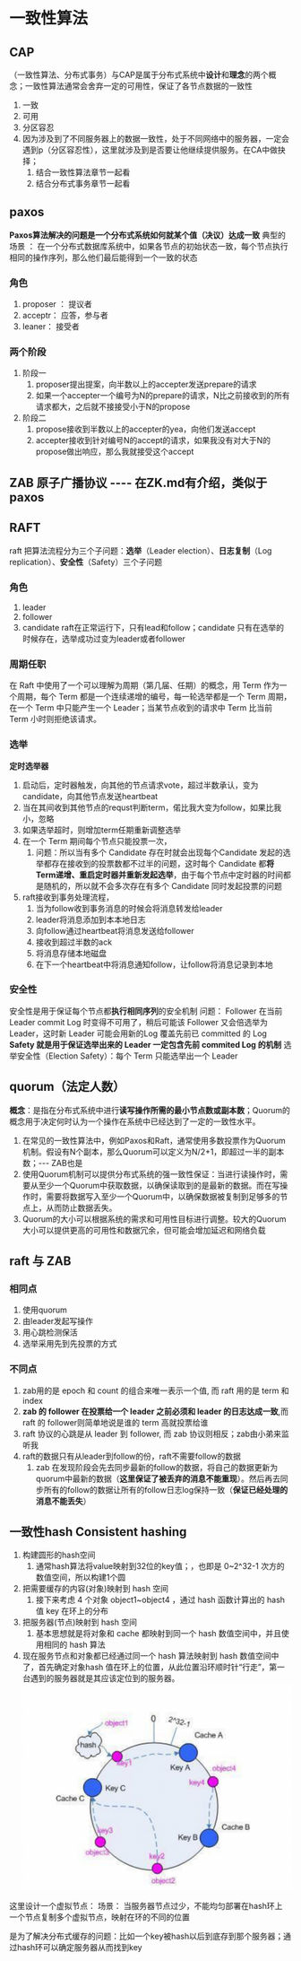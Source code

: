# 一致性算法
## CAP
（一致性算法、分布式事务）与CAP是属于分布式系统中**设计**和**理念**的两个概念；一致性算法通常会舍弃一定的可用性，保证了各节点数据的一致性
1. 一致
2. 可用
3. 分区容忍
4. 因为涉及到了不同服务器上的数据一致性，处于不同网络中的服务器，一定会遇到p（分区容忍性），这里就涉及到是否要让他继续提供服务。在CA中做抉择；
   1. 结合一致性算法章节一起看
   2. 结合分布式事务章节一起看


## paxos
**Paxos算法解决的问题是一个分布式系统如何就某个值（决议）达成一致**
典型的场景 ：
在一个分布式数据库系统中，如果各节点的初始状态一致，每个节点执行相同的操作序列，那么他们最后能得到一个一致的状态  


### 角色
1. proposer ： 提议者
2. acceptr： 应答，参与者
3. leaner： 接受者  

### 两个阶段
1. 阶段一
   1. proposer提出提案，向半数以上的accepter发送prepare的请求
   2. 如果一个accepter一个编号为N的prepare的请求，N比之前接收到的所有请求都大，之后就不接接受小于N的propose
2. 阶段二
   1. propose接收到半数以上的accepter的yea，向他们发送accept
   2. accepter接收到针对编号N的accept的请求，如果我没有对大于N的propose做出响应，那么我就接受这个accept

## ZAB 原子广播协议 ---- 在ZK.md有介绍，类似于paxos

## RAFT
raft 把算法流程分为三个子问题：**选举**（Leader election）、**日志复制**（Log replication）、**安全性**（Safety）三个子问题

### 角色
1. leader 
2. follower 
3. candidate
raft在正常运行下，只有lead和follow；candidate 只有在选举的时候存在，选举成功过变为leader或者follower

### 周期任职
在 Raft 中使用了一个可以理解为周期（第几届、任期）的概念，用 Term 作为一个周期，每个 Term 都是一个连续递增的编号，每一轮选举都是一个 Term 周期，在一个 Term 中只能产生一个 Leader；当某节点收到的请求中 Term 比当前 Term 小时则拒绝该请求。

### 选举
**定时选举器**
1. 启动后，定时器触发，向其他的节点请求vote，超过半数承认，变为candidate，向其他节点发送heartbeat
2. 当在其间收到其他节点的requst判断term，偌比我大变为follow，如果比我小，忽略
3. 如果选举超时，则增加term任期重新调整选举
4. 在一个 Term 期间每个节点只能投票一次，
   1. 问题：所以当有多个 Candidate 存在时就会出现每个Candidate 发起的选举都存在接收到的投票数都不过半的问题，这时每个 Candidate 都**将 Term递增、重启定时器并重新发起选举**，由于每个节点中定时器的时间都是随机的，所以就不会多次存在有多个 Candidate 同时发起投票的问题
5. raft接收到事务处理流程，
   1. 当为follow收到事务消息的时候会将消息转发给leader
   2. leader将消息添加到本本地日志
   3. 向follow通过heartbeat将消息发送给follower
   4. 接收到超过半数的ack
   5. 将消息存储本地磁盘
   6. 在下一个heartbeat中将消息通知follow，让follow将消息记录到本地

### 安全性
安全性是用于保证每个节点都**执行相同序列**的安全机制
问题： Follower 在当前 Leader commit Log 时变得不可用了，稍后可能该 Follower 又会倍选举为 Leader，这时新 Leader 可能会用新的Log 覆盖先前已 committed 的 Log
**Safety 就是用于保证选举出来的 Leader 一定包含先前 commited Log 的机制**
选举安全性（Election Safety）：每个 Term 只能选举出一个 Leader

## quorum（法定人数）
**概念**：是指在分布式系统中进行**读写操作所需的最小节点数或副本数**；Quorum的概念用于决定何时认为一个操作在系统中已经达到了一定的一致性水平。
1. 在常见的一致性算法中，例如Paxos和Raft，通常使用多数投票作为Quorum机制。假设有N个副本，那么Quorum可以定义为N/2+1，即超过一半的副本数；--- ZAB也是
2. 使用Quorum机制可以提供分布式系统的强一致性保证：当进行读操作时，需要从至少一个Quorum中获取数据，以确保读取到的是最新的数据。而在写操作时，需要将数据写入至少一个Quorum中，以确保数据被复制到足够多的节点上，从而防止数据丢失。  
3. Quorum的大小可以根据系统的需求和可用性目标进行调整。较大的Quorum大小可以提供更高的可用性和数据冗余，但可能会增加延迟和网络负载  


## raft 与 ZAB
### 相同点
1. 使用quorum 
2. 由leader发起写操作
3. 用心跳检测保活
4. 选举采用先到先投票的方式

### 不同点
1. zab用的是 epoch 和 count 的组合来唯一表示一个值, 而 raft 用的是 term 和 index
2. **zab 的 follower 在投票给一个 leader 之前必须和 leader 的日志达成一致**,而 raft 的 follower则简单地说是谁的 term 高就投票给谁
3. raft 协议的心跳是从 leader 到 follower, 而 zab 协议则相反；zab由小弟来监听我
4. raft的数据只有从leader到follow的份，raft不需要follow的数据
   1. zab 在发现阶段会先去同步最新的follow的数据，将自己的数据更新为quorum中最新的数据（**这里保证了被丢弃的消息不能重现**）。然后再去同步所有的follow的数据让所有的follow日志log保持一致（**保证已经处理的消息不能丢失**）

## 一致性hash Consistent hashing
1. 构建圆形的hash空间
   1. 通常hash算法将value映射到32位的key值；，也即是 0~2^32-1 次方的数值空间，所以构建1个圆
2. 把需要缓存的内容(对象)映射到 hash 空间
   1. 接下来考虑 4 个对象 object1~object4 ，通过 hash 函数计算出的 hash 值 key 在环上的分布
3. 把服务器(节点)映射到 hash 空间
   1. 基本思想就是将对象和 cache 都映射到同一个 hash 数值空间中，并且使用相同的 hash 算法
4. 现在服务节点和对象都已经通过同一个 hash 算法映射到 hash 数值空间中了，首先确定对象hash 值在环上的位置，从此位置沿环顺时针“行走”，第一台遇到的服务器就是其应该定位到的服务器。
   ![](/技术学习流程/pic/2023-07-06-15-23-36.png)

这里设计一个虚拟节点：
    场景： 当服务器节点过少，不能均匀部署在hash环上
    一个节点复制多个虚拟节点，映射在环的不同的位置

是为了解决分布式缓存的问题：比如一个key被hash以后到底存到那个服务器；通过hash环可以确定服务器从而找到key